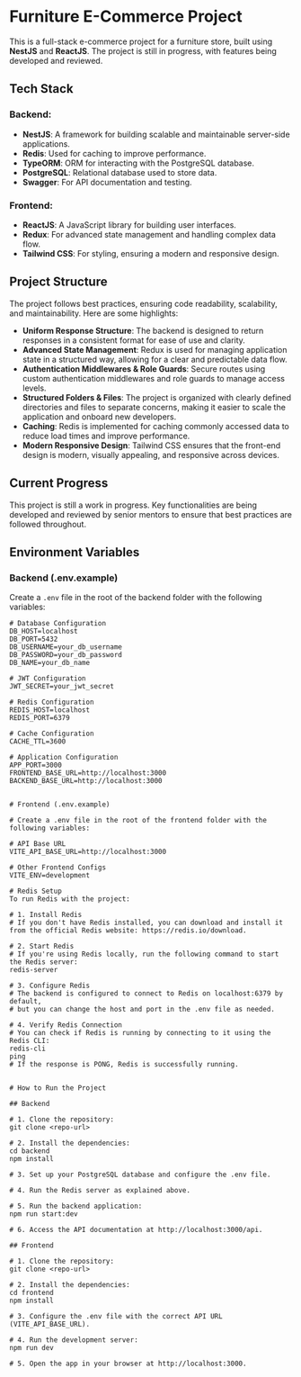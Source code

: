 # Furniture E-Commerce Project

This is a full-stack e-commerce project for a furniture store, built using **NestJS** and **ReactJS**. The project is still in progress, with features being developed and reviewed.

## Tech Stack

### Backend:
- **NestJS**: A framework for building scalable and maintainable server-side applications.
- **Redis**: Used for caching to improve performance.
- **TypeORM**: ORM for interacting with the PostgreSQL database.
- **PostgreSQL**: Relational database used to store data.
- **Swagger**: For API documentation and testing.
  
### Frontend:
- **ReactJS**: A JavaScript library for building user interfaces.
- **Redux**: For advanced state management and handling complex data flow.
- **Tailwind CSS**: For styling, ensuring a modern and responsive design.

## Project Structure

The project follows best practices, ensuring code readability, scalability, and maintainability. Here are some highlights:

- **Uniform Response Structure**: The backend is designed to return responses in a consistent format for ease of use and clarity.
- **Advanced State Management**: Redux is used for managing application state in a structured way, allowing for a clear and predictable data flow.
- **Authentication Middlewares & Role Guards**: Secure routes using custom authentication middlewares and role guards to manage access levels.
- **Structured Folders & Files**: The project is organized with clearly defined directories and files to separate concerns, making it easier to scale the application and onboard new developers.
- **Caching**: Redis is implemented for caching commonly accessed data to reduce load times and improve performance.
- **Modern Responsive Design**: Tailwind CSS ensures that the front-end design is modern, visually appealing, and responsive across devices.

## Current Progress

This project is still a work in progress. Key functionalities are being developed and reviewed by senior mentors to ensure that best practices are followed throughout.

## Environment Variables

### Backend (.env.example)

Create a `.env` file in the root of the backend folder with the following variables:

```env
# Database Configuration
DB_HOST=localhost
DB_PORT=5432
DB_USERNAME=your_db_username
DB_PASSWORD=your_db_password
DB_NAME=your_db_name

# JWT Configuration
JWT_SECRET=your_jwt_secret

# Redis Configuration
REDIS_HOST=localhost
REDIS_PORT=6379

# Cache Configuration
CACHE_TTL=3600

# Application Configuration
APP_PORT=3000
FRONTEND_BASE_URL=http://localhost:3000
BACKEND_BASE_URL=http://localhost:3000


# Frontend (.env.example)

# Create a .env file in the root of the frontend folder with the following variables:

# API Base URL
VITE_API_BASE_URL=http://localhost:3000

# Other Frontend Configs
VITE_ENV=development

# Redis Setup
To run Redis with the project:

# 1. Install Redis
# If you don't have Redis installed, you can download and install it from the official Redis website: https://redis.io/download.

# 2. Start Redis
# If you're using Redis locally, run the following command to start the Redis server:
redis-server

# 3. Configure Redis
# The backend is configured to connect to Redis on localhost:6379 by default, 
# but you can change the host and port in the .env file as needed.

# 4. Verify Redis Connection
# You can check if Redis is running by connecting to it using the Redis CLI:
redis-cli
ping
# If the response is PONG, Redis is successfully running.


# How to Run the Project

## Backend

# 1. Clone the repository:
git clone <repo-url>

# 2. Install the dependencies:
cd backend
npm install

# 3. Set up your PostgreSQL database and configure the .env file.

# 4. Run the Redis server as explained above.

# 5. Run the backend application:
npm run start:dev

# 6. Access the API documentation at http://localhost:3000/api.

## Frontend

# 1. Clone the repository:
git clone <repo-url>

# 2. Install the dependencies:
cd frontend
npm install

# 3. Configure the .env file with the correct API URL (VITE_API_BASE_URL).

# 4. Run the development server:
npm run dev

# 5. Open the app in your browser at http://localhost:3000.
